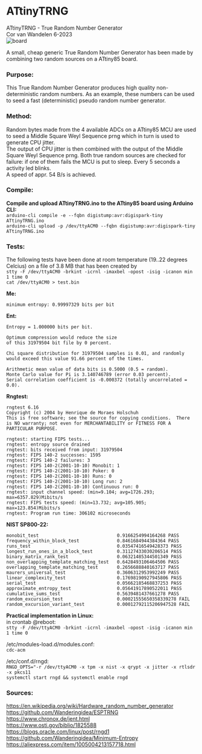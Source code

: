 # ATtinyTRNG
ATtinyTRNG - True Random Number Generator<br>
Cor van Wandelen 6-2023<br>
![board](https://user-images.githubusercontent.com/42114791/236681679-c37b7d7e-ece2-4589-a5ea-2ed1f0db1bc8.jpg)

A small, cheap generic True Random Number Generator has been made by combining two random sources on a ATtiny85 board.

### Purpose:<br>
This True Random Number Generator produces high quality non-deterministic random numbers. As an example, these numbers can be used to seed a fast (deterministic) pseudo random number generator.

### Method:<br>
Random bytes made from the 4 available ADCs on a ATtiny85 MCU are used to seed a Middle Square Weyl Sequence prng which in turn is used to generate CPU jitter.<br>
The output of CPU jitter is then combined with the output of the Middle Square Weyl Sequence prng.
Both true random sources are checked for failure: if one of them fails the MCU is put to sleep. Every 5 seconds a activity led blinks.<br>
A speed of appr. 54 B/s is achieved.

### Compile:<br>
**Compile and upload ATtinyTRNG.ino to the ATtiny85 board using Arduino CLI:**<br>
`arduino-cli compile -e --fqbn digistump:avr:digispark-tiny ATtinyTRNG.ino`<br>
`arduino-cli upload -p /dev/ttyACM0 --fqbn digistump:avr:digispark-tiny ATtinyTRNG.ino`<br>

### Tests:<br>
The following tests have been done at room temperature (19..22 degrees Celcius) on a file of 3.8 MB that has been created by<br>
`stty -F /dev/ttyACM0 -brkint -icrnl -imaxbel -opost -isig -icanon min 1 time 0`<br> 
`cat /dev/ttyACM0 > test.bin`<br>

**Me:**<br>
```
minimum entropy: 0.99997329 bits per bit
```
**Ent:**<br>
```            
Entropy = 1.000000 bits per bit.

Optimum compression would reduce the size
of this 31979504 bit file by 0 percent.

Chi square distribution for 31979504 samples is 0.01, and randomly
would exceed this value 91.66 percent of the times.

Arithmetic mean value of data bits is 0.5000 (0.5 = random).
Monte Carlo value for Pi is 3.140746789 (error 0.03 percent).
Serial correlation coefficient is -0.000372 (totally uncorrelated = 0.0).
```
**Rngtest:**<br>
```
rngtest 6.16
Copyright (c) 2004 by Henrique de Moraes Holschuh
This is free software; see the source for copying conditions.  There is NO warranty; not even for MERCHANTABILITY or FITNESS FOR A PARTICULAR PURPOSE.

rngtest: starting FIPS tests...
rngtest: entropy source drained
rngtest: bits received from input: 31979504
rngtest: FIPS 140-2 successes: 1595
rngtest: FIPS 140-2 failures: 3
rngtest: FIPS 140-2(2001-10-10) Monobit: 1
rngtest: FIPS 140-2(2001-10-10) Poker: 0
rngtest: FIPS 140-2(2001-10-10) Runs: 0
rngtest: FIPS 140-2(2001-10-10) Long run: 2
rngtest: FIPS 140-2(2001-10-10) Continuous run: 0
rngtest: input channel speed: (min=9.104; avg=1726.293; max=6357.829)Mibits/s
rngtest: FIPS tests speed: (min=13.732; avg=105.905; max=123.854)Mibits/s
rngtest: Program run time: 306102 microseconds
```
**NIST SP800-22:**<br>
```
monobit_test                             0.9166254994164268 PASS
frequency_within_block_test              0.8461684944384364 PASS
runs_test                                0.03547416549428373 PASS
longest_run_ones_in_a_block_test         0.31127433030206514 PASS
binary_matrix_rank_test                  0.06321485344501349 PASS
non_overlapping_template_matching_test   0.6428493106464506 PASS
overlapping_template_matching_test       0.2656688840163717 PASS
maurers_universal_test                   0.3606312953992249 PASS
linear_complexity_test                   0.17698190927945806 PASS
serial_test                              0.05662185468837253 PASS
approximate_entropy_test                 0.05641917890522011 PASS
cumulative_sums_test                     0.5639481437661278 PASS
random_excursion_test                    0.00021555650358339278 FAIL
random_excursion_variant_test            0.00012792115206947528 FAIL
```
**Practical implementation in Linux:**<br>
in crontab @reboot:<br>
`stty -F /dev/ttyACM0 -brkint -icrnl -imaxbel -opost -isig -icanon min 1 time 0`<br>

/etc/modules-load.d/modules.conf:<br> 
`cdc-acm`

/etc/conf.d/rngd:<br> `RNGD_OPTS="-r /dev/ttyACM0 -x tpm -x nist -x qrypt -x jitter -x rtlsdr -x pkcs11`<br>
`systemctl start rngd && systemctl enable rngd`

### Sources:<br>
https://en.wikipedia.org/wiki/Hardware_random_number_generator<br>
https://github.com/Wanderingidea/ESPTRNG<br>
https://www.chronox.de/jent.html<br>
https://www.osti.gov/biblio/1825588<br>
https://blogs.oracle.com/linux/post/rngd1<br>
https://github.com/Wanderingidea/Minimum-Entropy<br>
https://aliexpress.com/item/1005004213157718.html
